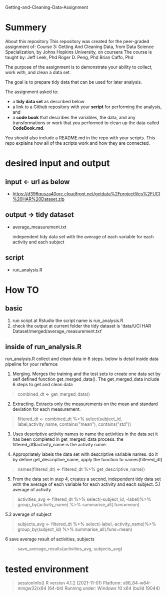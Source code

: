 Getting-and-Cleaning-Data-Assignment

# Summery
About this repository
This repository was created for the peer-graded assignment of:
Course 3: Getting And Cleaning Data, from Data Science Specialization, by Johns 
          Hopkins University, on coursera The course is taught by:
Jeff Leek, Phd
Roger D. Peng, Phd
Brian Caffo, Phd

The purpose of the assignment is to demonstrate your ability to collect, work 
  with, and clean a data set. 

The goal is to prepare tidy data that can be used for later analysis.

The assignment asked to:
- a **tidy data set** as described below
- a link to a Github repository with your **script** for performing the analysis, and
- a **code book** that describes the variables, the data, and any transformations 
    or work that you performed to clean up the data called **CodeBook.md**.

You should also include a README.md in the repo with your scripts. This repo 
explains how all of the scripts work and how they are connected.

# desired input and output
## input <- url as below
- https://d396qusza40orc.cloudfront.net/getdata%2Fprojectfiles%2FUCI%20HAR%20Dataset.zip  

## output -> tidy dataset 
- average_measurement.txt

  independent tidy data set with the average of each variable for each activity 
  and each subject

## script
- run_analysis.R

# How TO
## basic
1. run script at Rstudio
  the script name is run_analysis.R
2. check the output at current folder
  the tidy dataset is 'data/UCI HAR Dataset/merged/average_measurement.txt'

## inside of run_analysis.R
run_analysis.R collect and clean data in 6 steps. below is detail inside data 
pipeline for your refernce

1. Merging. 
Merges the training and the test sets to create one data set by self defined 
function get_merged_data(). The get_merged_data include 6 steps to get and clean data
> combined_dt <- get_merged_data()

2. Extracting.
Extracts only the measurements on the mean and standard deviation for each measurement. 
> filtered_dt <- combined_dt %>% 
>  select(subject_id, label,activity_name, contains("mean"), contains("std"))

3. Uses descriptive activity names to name the activities in the data set
 it has been completed in get_merged_data process. 
 the filtered_dt$activity_name is the activity name.


4. Appropriately labels the data set with descriptive variable names. 
 do it by define get_descriptive_name, apply the function to names(filtered_dt)
> names(filtered_dt) <- filtered_dt %>% get_descriptive_name()


5. From the data set in step 4, creates a second, independent tidy data set 
  with the average of each variable for each activity and each subject.
5.1 average of activity
> activities_avg <- filtered_dt %>% 
>  select(-subject_id, -label)%>%
>  group_by(activity_name) %>% 
>  summarise_all(.funs=mean)

5.2 average of subject
> subjects_avg <- filtered_dt %>% 
>  select(-label,-activity_name)%>%
>  group_by(subject_id) %>% 
>  summarise_all(.funs=mean)

6 save average result of activities, subjects
> save_average_results(activities_avg, subjects_avg)




# tested environment

> sessionInfo()
R version 4.1.2 (2021-11-01)
Platform: x86_64-w64-mingw32/x64 (64-bit)
Running under: Windows 10 x64 (build 19044)